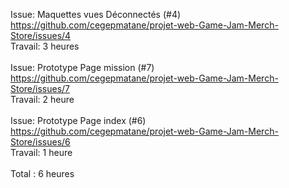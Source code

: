 Issue: Maquettes vues Déconnectés (#4) <br>
https://github.com/cegepmatane/projet-web-Game-Jam-Merch-Store/issues/4 <br>
Travail: 3 heures <br>
<br>
Issue: Prototype Page mission (#7) <br> 
https://github.com/cegepmatane/projet-web-Game-Jam-Merch-Store/issues/7 <br>
Travail: 2 heure <br> 
<br> 
Issue: Prototype Page index (#6) <br> 
https://github.com/cegepmatane/projet-web-Game-Jam-Merch-Store/issues/6 <br>
Travail: 1 heure <br>
<br>
Total : 6 heures
